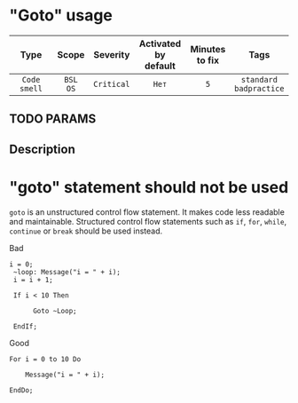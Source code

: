 # "Goto" usage

| Type | Scope | Severity | Activated<br/>by default | Minutes<br/>to fix | Tags |
| :-: | :-: | :-: | :-: | :-: | :-: |
| `Code smell` | `BSL`<br/>`OS` | `Critical` | `Нет` | `5` | `standard`<br/>`badpractice` |


## TODO PARAMS

## Description

# "goto" statement should not be used

```goto``` is an unstructured control flow statement. It makes code less readable and maintainable.
Structured control flow statements such as ```if```, ```for```, ```while```, ```continue``` or ```break```
 should be used instead.
 
 Bad
 ```bsl
 i = 0;
  ~loop: Message("i = " + i);
  i = i + 1;
  
  If i < 10 Then
  
       Goto ~Loop;
  
  EndIf;
 ```
 
Good
```bsl
For i = 0 to 10 Do
 
    Message("i = " + i);
 
EndDo;
```
